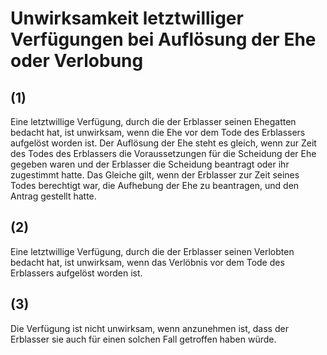 # Unwirksamkeit letztwilliger Verfügungen bei Auflösung der Ehe oder Verlobung



## (1)

 Eine letztwillige Verfügung, durch die der Erblasser seinen Ehegatten bedacht hat, ist unwirksam, wenn die Ehe vor dem Tode des Erblassers aufgelöst worden ist. Der Auflösung der Ehe steht es gleich, wenn zur Zeit des Todes des Erblassers die Voraussetzungen für die Scheidung der Ehe gegeben waren und der Erblasser die Scheidung beantragt oder ihr zugestimmt hatte. Das Gleiche gilt, wenn der Erblasser zur Zeit seines Todes berechtigt war, die Aufhebung der Ehe zu beantragen, und den Antrag gestellt hatte.

## (2)

 Eine letztwillige Verfügung, durch die der Erblasser seinen Verlobten bedacht hat, ist unwirksam, wenn das Verlöbnis vor dem Tode des Erblassers aufgelöst worden ist.

## (3)

 Die Verfügung ist nicht unwirksam, wenn anzunehmen ist, dass der Erblasser sie auch für einen solchen Fall getroffen haben würde. 

